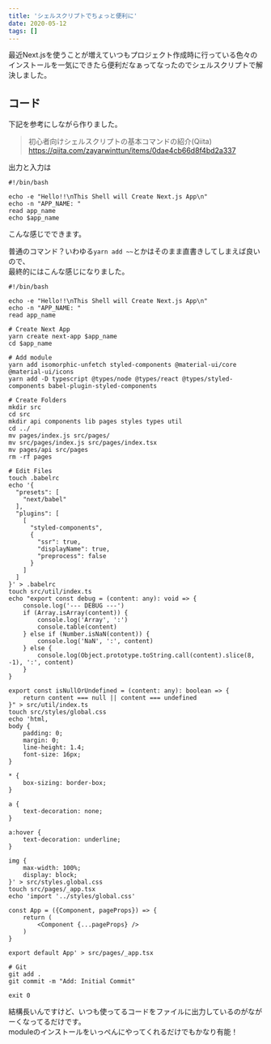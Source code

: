```yaml
---
title: 'シェルスクリプトでちょっと便利に'
date: 2020-05-12
tags: []
---
```


最近Next.jsを使うことが増えていつもプロジェクト作成時に行っている色々のインストールを一気にできたら便利だなぁってなったのでシェルスクリプトで解決しました。  

## コード
下記を参考にしながら作りました。  

> 初心者向けシェルスクリプトの基本コマンドの紹介(Qiita)  
> https://qiita.com/zayarwinttun/items/0dae4cb66d8f4bd2a337  

出力と入力は  
```shell
#!/bin/bash

echo -e "Hello!!\nThis Shell will Create Next.js App\n"
echo -n "APP_NAME: " 
read app_name
echo $app_name
```
こんな感じでできます。  

普通のコマンド？いわゆる`yarn add ~~`とかはそのまま直書きしてしまえば良いので、  
最終的にはこんな感じになりました。  
```shell
#!/bin/bash

echo -e "Hello!!\nThis Shell will Create Next.js App\n"
echo -n "APP_NAME: " 
read app_name

# Create Next App
yarn create next-app $app_name
cd $app_name

# Add module
yarn add isomorphic-unfetch styled-components @material-ui/core @material-ui/icons
yarn add -D typescript @types/node @types/react @types/styled-components babel-plugin-styled-components

# Create Folders
mkdir src
cd src
mkdir api components lib pages styles types util
cd ../
mv pages/index.js src/pages/
mv src/pages/index.js src/pages/index.tsx
mv pages/api src/pages
rm -rf pages

# Edit Files
touch .babelrc
echo '{
  "presets": [
    "next/babel"
  ],
  "plugins": [
    [
      "styled-components",
      {
        "ssr": true,
        "displayName": true,
        "preprocess": false
      }
    ]
  ]
}' > .babelrc
touch src/util/index.ts
echo "export const debug = (content: any): void => {
    console.log('--- DEBUG ---')
    if (Array.isArray(content)) {
        console.log('Array', ':')
        console.table(content)
    } else if (Number.isNaN(content)) {
        console.log('NaN', ':', content)
    } else {
        console.log(Object.prototype.toString.call(content).slice(8, -1), ':', content)
    }
}

export const isNullOrUndefined = (content: any): boolean => {
    return content === null || content === undefined
}" > src/util/index.ts
touch src/styles/global.css
echo 'html,
body {
    padding: 0;
    margin: 0;
    line-height: 1.4;
    font-size: 16px;
}

* {
    box-sizing: border-box;
}

a {
    text-decoration: none;
}

a:hover {
    text-decoration: underline;
}

img {
    max-width: 100%;
    display: block;
}' > src/styles.global.css
touch src/pages/_app.tsx
echo 'import '../styles/global.css'

const App = ({Component, pageProps}) => {
    return (
        <Component {...pageProps} />
    )
}

export default App' > src/pages/_app.tsx

# Git
git add .
git commit -m "Add: Initial Commit"

exit 0
```

結構長いんですけど、いつも使ってるコードをファイルに出力しているのがながーくなってるだけです。  
moduleのインストールをいっぺんにやってくれるだけでもかなり有能！
